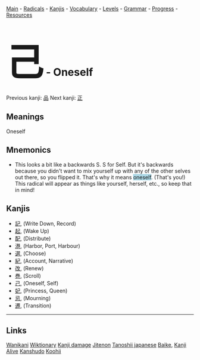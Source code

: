 <style> bigfont {font-size: 100px}</style>


[Main](../README.md) -
[Radicals](../radicals.md) -
[Kanjis](../kanjis.md) -
[Vocabulary](../vocabulary.md) -
[Levels](../levels.md) -
[Grammar](../grammar.md) - 
[Progress](../progress.md) -
[Resources](../resources.md)
# <bigfont> 己</bigfont> - Oneself 

Previous kanji: [品](品.md) Next kanji: [正](正.md) 

## Meanings
 Oneself
## Mnemonics
 * This looks a bit like a backwards S. S for Self. But it's backwards because you didn't want to mix yourself up with any of the other selves out there, so you flipped it. That's why it means <span style="background-color:#ADD8E6"> oneself</span>. (That's you!)<br />This radical will appear as things like yourself, herself, etc., so keep that in mind!


## Kanjis
 * [記](../kanjis/記.md), (Write Down, Record)
* [起](../kanjis/起.md), (Wake Up)
* [配](../kanjis/配.md), (Distribute)
* [港](../kanjis/港.md), (Harbor, Port, Harbour)
* [選](../kanjis/選.md), (Choose)
* [紀](../kanjis/紀.md), (Account, Narrative)
* [改](../kanjis/改.md), (Renew)
* [巻](../kanjis/巻.md), (Scroll)
* [己](../kanjis/己.md), (Oneself, Self)
* [妃](../kanjis/妃.md), (Princess, Queen)
* [忌](../kanjis/忌.md), (Mourning)
* [遷](../kanjis/遷.md), (Transition)



---


## Links 


[Wanikani](https://www.wanikani.com/kanji/己)
[Wiktionary](https://en.wiktionary.org/wiki/己)
[Kanji damage](http://www.kanjidamage.com/kanji/search?utf8=✓&q=己)
[Jitenon](https://jitenon.com/kanji/己)
[Tanoshii japanese](https://www.tanoshiijapanese.com/dictionary/kanji.cfm?k=己)
[Baike](https://baike.baidu.com/item/己),
[Kanji Alive](https://app.kanjialive.com/己)
[Kanshudo](https://www.kanshudo.com/searchmn?q=己)
[Koohii](https://kanji.koohii.com/study/kanji/己)
